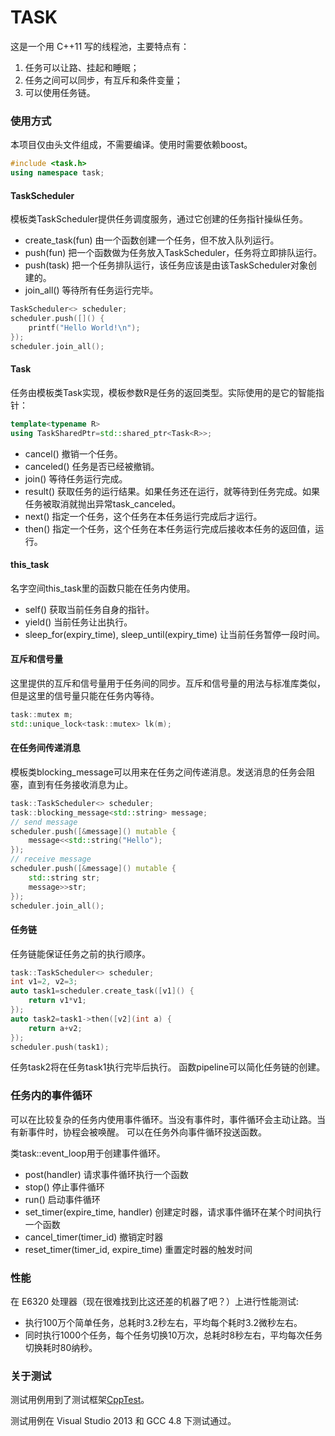 # TASK
这是一个用 C++11 写的线程池，主要特点有：
1. 任务可以让路、挂起和睡眠；
2. 任务之间可以同步，有互斥和条件变量；
3. 可以使用任务链。

### 使用方式

本项目仅由头文件组成，不需要编译。使用时需要依赖boost。

```C++
#include <task.h>
using namespace task;
```

#### TaskScheduler

模板类TaskScheduler提供任务调度服务，通过它创建的任务指针操纵任务。

- create_task(fun)	由一个函数创建一个任务，但不放入队列运行。
- push(fun)		把一个函数做为任务放入TaskScheduler，任务将立即排队运行。
- push(task)		把一个任务排队运行，该任务应该是由该TaskScheduler对象创建的。
- join_all()		等待所有任务运行完毕。

```C++
TaskScheduler<> scheduler;
scheduler.push([]() { 
	printf("Hello World!\n");
});
scheduler.join_all();

```

#### Task

任务由模板类Task<R>实现，模板参数R是任务的返回类型。实际使用的是它的智能指针：
```C++
template<typename R>
using TaskSharedPtr=std::shared_ptr<Task<R>>;
```

- cancel()		撤销一个任务。
- canceled()		任务是否已经被撤销。
- join()			等待任务运行完成。
- result()		获取任务的运行结果。如果任务还在运行，就等待到任务完成。如果任务被取消就抛出异常task_canceled。
- next()			指定一个任务，这个任务在本任务运行完成后才运行。
- then()			指定一个任务，这个任务在本任务运行完成后接收本任务的返回值，运行。

#### this_task

名字空间this_task里的函数只能在任务内使用。
- self()		获取当前任务自身的指针。
- yield()	当前任务让出执行。
- sleep_for(expiry_time), sleep_until(expiry_time)		让当前任务暂停一段时间。

#### 互斥和信号量

这里提供的互斥和信号量用于任务间的同步。互斥和信号量的用法与标准库类似，但是这里的信号量只能在任务内等待。
```C++
task::mutex m;
std::unique_lock<task::mutex> lk(m);
```

#### 在任务间传递消息

模板类blocking_message可以用来在任务之间传递消息。发送消息的任务会阻塞，直到有任务接收消息为止。

```C++
task::TaskScheduler<> scheduler;
task::blocking_message<std::string> message;
// send message
scheduler.push([&message]() mutable {
	message<<std::string("Hello");
});
// receive message
scheduler.push([&message]() mutable {
	std::string str;
	message>>str;
});
scheduler.join_all();
```

#### 任务链

任务链能保证任务之前的执行顺序。

```C++
task::TaskScheduler<> scheduler;
int v1=2, v2=3;
auto task1=scheduler.create_task([v1]() { 
	return v1*v1;
});
auto task2=task1->then([v2](int a) {
	return a+v2;
});
scheduler.push(task1);
```

任务task2将在任务task1执行完毕后执行。
函数pipeline可以简化任务链的创建。

### 任务内的事件循环

可以在比较复杂的任务内使用事件循环。当没有事件时，事件循环会主动让路。当有新事件时，协程会被唤醒。
可以在任务外向事件循环投送函数。

类task::event_loop用于创建事件循环。

- post(handler)		请求事件循环执行一个函数
- stop()				停止事件循环
- run()				启动事件循环
- set_timer(expire_time, handler)
					创建定时器，请求事件循环在某个时间执行一个函数
- cancel_timer(timer_id)
					撤销定时器
- reset_timer(timer_id, expire_time)
					重置定时器的触发时间

### 性能

在 E6320 处理器（现在很难找到比这还差的机器了吧？）上进行性能测试:

- 执行100万个简单任务，总耗时3.2秒左右，平均每个耗时3.2微秒左右。
- 同时执行1000个任务，每个任务切换10万次，总耗时8秒左右，平均每次任务切换耗时80纳秒。

### 关于测试

测试用例用到了测试框架[CppTest](https://sourceforge.net/projects/cpptest/ "CppTest")。

测试用例在 Visual Studio 2013 和 GCC 4.8 下测试通过。
